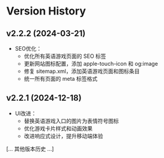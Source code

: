 # Version History

## v2.2.2 (2024-03-21)
- SEO优化：
  - 优化所有英语游戏页面的 SEO 标签
  - 更新网站图标配置，添加 apple-touch-icon 和 og:image
  - 修复 sitemap.xml，添加英语游戏页面和图标条目
  - 统一所有页面的 meta 标签格式

## v2.2.1 (2024-12-18)
- UI改进：
  - 替换英语游戏入口的图片为表情符号图标
  - 优化游戏卡片样式和动画效果
  - 改进响应式设计，提升移动端体验

[... 其他版本历史 ...]
